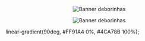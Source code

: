 <p align="center">
  <img src="https://capsule-render.vercel.app/api?type=venom&height=300&color=FF91A4&text=deborinhas&textBg=false&fontColor=A8D5BA&section=header&reversal=false" alt="Banner deborinhas"/>
</p>

<p align="center">
  <img src="https://capsule-render.vercel.app/api?type=venom&height=300&color=linear-gradient(90deg, #FF91A4 0%, #4CA78B 100%);&text=deborinhas&textBg=false&fontColor=A8D5BA&section=header&reversal=false" alt="Banner deborinhas"/>
</p>
linear-gradient(90deg, #FF91A4 0%, #4CA78B 100%);
